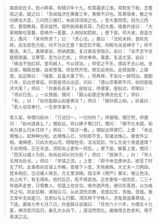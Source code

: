 > 南昌徐氏子。短小粹美，有精识年十九，杖策遍游江淮。常默坐下板，念耆宿之语，疑之曰：​「吾闻临济在黄檗三年，黄檗不识也。陈尊宿者，教之令问佛法大意，三问而三被打，未闻谆谆授之也。​」至大愚而悟，则为江西宗。耆宿教我，意非徒然，我所欲闻者异耳，乃扣大愚。值愚升座曰：​「大家相聚吃茎鳌，若唤作一茎虀，入地狱如箭射。​」便下座。师大骇，夜造方丈，愚问：​「来何所求？​」曰：​「求心法。​」愚曰：​「法轮未转，食轮先转。后生趁色力徒，何不为众乞食？我忍饥不暇，何暇为汝说禅乎？​」师不敢违。未几，愚移翠岩，师纳疏罢，复过翠岩求指示。岩曰：​「汝不念乍住屋壁疏漏，又寒雪，宜为众乞炭。​」师亦奉命。事罢，复造丈室。岩曰：​「佛法不怕烂却。堂司阙人，今以烦汝。​」师受之不乐，恨岩不去心地。坐后架，桶箍忽散，自架堕落。师忽然开悟，顿见岩用处。走搭伽黎，上寝堂。岩迎笑曰：​「维那，且喜大事了毕。​」师再拜，不及吐一辞而出。服勤八年，后出世翠岩。时首座领众出迎，问曰：​「德山宗乘即不问，如何是临济大用？​」师曰：​「你甚处去来？​」座拟议，师便掌。座拟对，师喝曰：​「领众归去。​」一众畏服。僧问：​「巅山岩崖还有佛法也无？​」师曰：​「有。​」曰：​「如何是巅山岩崖佛法？​」师曰：​「猢孙倒上树。​」妙喜曰：​「若人信受奉行，一生参学事毕。​」

> 曾入室，举僧问赵州：​「万法归一，一归何所？​」师便喝。僧茫然，师便问：​「赵州道甚么？​」僧拟议，师以拂子蓦口打。僧问：​「佛不化本国，和尚为甚么归乡住持？​」师曰：​「放过一着。​」僧拟议师便打。上堂：​「未达境惟心，起种种分别。达境惟心已，分别即不生。知诸法惟心，便舍外尘相。诸禅德，只如大地山河，明暗色空。法法现前，作么生说个舍底道理？于此明得，正在半途。须知向上更有一窍在。​」便下座。解夏上堂，僧问：​「西天以蜡人为验，和尚此间以何为验？​」师曰：​「铁弹子。​」曰：​「学人无用功处也。​」师曰：​「学语之流。​」上堂：​「即今休去便休去，欲觅了时无了时。此事若向言语上作解，意根下卜度，天地悬殊。大丈夫一刀两段，犹未相应，岂况被人唤去，方丈里涂糊。指注举《楞严》肇论，根尘色法，向上向下，有无得失。他时后日，死不得其地。近世更有一般宗匠，二三十年驰声走誉，只管教人。但莫上他言句，唤作透声色，便问东答西，以为格外之句。将此狂解，递相沿习，从此混伤宗教，诳惑后生，苦哉。苦哉。我王库中无如是刀，总若似与么行脚。清风林下守株人，凉兔渐遥春草绿。​」下座。嘉佑七年七月八日，升座辞众说偈曰：​「住世六十六年，为僧五十九夏。禅流若问旨归，鼻孔大头向下。​」遂洎然而化。阇维得五色舍利，塔于禹溪之北。


